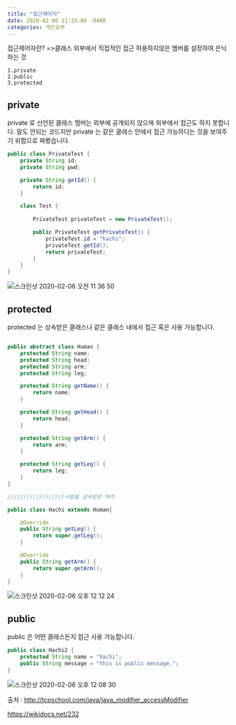 ```yaml
---
title: "접근제어자"
date: 2020-02-06 11:33:00 -0400
categories: 개인공부
---
```


접근제어자란? =>클래스 외부에서 직접적인 접근 허용하지않은 멤버를 설정하여 은닉하는 것

    1.private
    2.public
    3.protected
    
## private

private 로 선언된 클래스 멤버는 외부에 공개되지 않으며 외부에서 접근도 하지 못합니다.
말도 안되는 코드지만 private 는 같은 클래스 안에서 접근 가능하다는 것을 보여주기 위함으로 짜봤습니다.

```java
public class PrivateTest {
    private String id;
    private String pwd;

    private String getId() {
        return id;
    }

    class Test {
        
        PrivateTest privateTest = new PrivateTest();

        public PrivateTest getPrivateTest() {
            privateTest.id = "hachi";
            privateTest.getId();
            return privateTest;
        }
    }
}
```

![스크린샷 2020-02-06 오전 11 36 50](https://user-images.githubusercontent.com/45488643/73901462-32c20a00-48d6-11ea-9643-465b708c798c.png)

## protected

protected 는 상속받은 클래스나 같은 클래스 내에서 접근 혹은 사용 가능합니다.

```java

public abstract class Human {
    protected String name;
    protected String head;
    protected String arm;
    protected String leg;

    protected String getName() {
        return name;
    }

    protected String getHead() {
        return head;
    }

    protected String getArm() {
        return arm;
    }

    protected String getLeg() {
        return leg;
    }
}

//////////////////사람을 상속받은 하치

public class Hachi extends Human{

    @Override
    public String getLeg() {
        return super.getLeg();
    }

    @Override
    public String getArm() {
        return super.getArm();
    }
}
```

![스크린샷 2020-02-06 오후 12 12 24](https://user-images.githubusercontent.com/45488643/73902693-f690a880-48d9-11ea-88f2-79456ac90d90.png)

## public

public 은 어떤 클래스든지 접근 사용 가능합니다.

```java
public class Hachi2 {
    protected String name = "hachi";
    public String message = "this is public message.";
}
```
![스크린샷 2020-02-06 오후 12 08 30](https://user-images.githubusercontent.com/45488643/73902530-7c602400-48d9-11ea-8e98-a880332d9025.png)


출처 : http://tcpschool.com/java/java_modifier_accessModifier

https://wikidocs.net/232